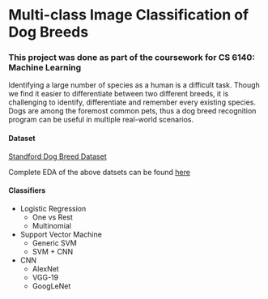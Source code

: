 # Multi-class Image Classification of Dog Breeds
### This project was done as part of the coursework for CS 6140: Machine Learning

Identifying a large number of species as a human is a difficult task. Though we find it easier to differentiate between two different breeds, it is challenging to identify, differentiate and remember every existing species. Dogs are among the foremost common pets, thus a dog breed recognition program can be useful in multiple real-world scenarios.


#### Dataset
[Standford Dog Breed Dataset](http://vision.stanford.edu/aditya86/ImageNetDogs/)

Complete EDA of the above datsets can be found [here](../main/EDA_Dog_Breed_Dataset)

#### Classifiers
* Logistic Regression
  * One vs Rest
  * Multinomial
* Support Vector Machine
  * Generic SVM
  * SVM + CNN
* CNN
  * AlexNet
  * VGG-19
  * GoogLeNet
